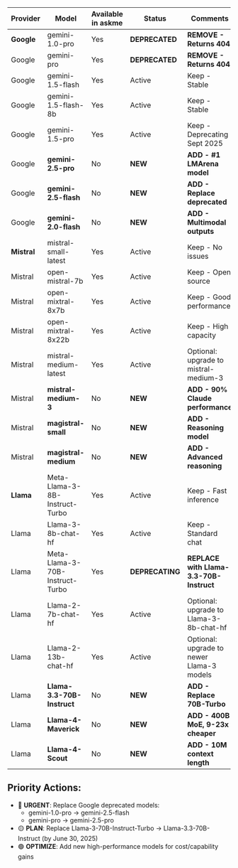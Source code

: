 | Provider | Model | Available in askme | Status | Comments | Free? |
|----------|-------|-------------------|--------|----------|-------|
| **Google** | gemini-1.0-pro | Yes | **DEPRECATED** | **REMOVE - Returns 404** | Yes |
| Google | gemini-pro | Yes | **DEPRECATED** | **REMOVE - Returns 404** | Yes |
| Google | gemini-1.5-flash | Yes | Active | Keep - Stable | Yes |
| Google | gemini-1.5-flash-8b | Yes | Active | Keep - Stable | Yes |
| Google | gemini-1.5-pro | Yes | Active | Keep - Deprecating Sept 2025 | Yes |
| Google | **gemini-2.5-pro** | No | **NEW** | **ADD - #1 LMArena model** | Yes |
| Google | **gemini-2.5-flash** | No | **NEW** | **ADD - Replace deprecated** | Yes |
| Google | **gemini-2.0-flash** | No | **NEW** | **ADD - Multimodal outputs** | Yes |
| **Mistral** | mistral-small-latest | Yes | Active | Keep - No issues | Yes |
| Mistral | open-mistral-7b | Yes | Active | Keep - Open source | Yes |
| Mistral | open-mixtral-8x7b | Yes | Active | Keep - Good performance | Yes |
| Mistral | open-mixtral-8x22b | Yes | Active | Keep - High capacity | Yes |
| Mistral | mistral-medium-latest | Yes | Active | Optional: upgrade to mistral-medium-3 | Yes |
| Mistral | **mistral-medium-3** | No | **NEW** | **ADD - 90% Claude performance** | Yes |
| Mistral | **magistral-small** | No | **NEW** | **ADD - Reasoning model** | Yes |
| Mistral | **magistral-medium** | No | **NEW** | **ADD - Advanced reasoning** | Yes |
| **Llama** | Meta-Llama-3-8B-Instruct-Turbo | Yes | Active | Keep - Fast inference | Yes |
| Llama | Llama-3-8b-chat-hf | Yes | Active | Keep - Standard chat | Yes |
| Llama | Meta-Llama-3-70B-Instruct-Turbo | Yes | **DEPRECATING** | **REPLACE with Llama-3.3-70B-Instruct** | Yes |
| Llama | Llama-2-7b-chat-hf | Yes | Active | Optional: upgrade to Llama-3-8b-chat-hf | Yes |
| Llama | Llama-2-13b-chat-hf | Yes | Active | Optional: upgrade to newer Llama-3 models | Yes |
| Llama | **Llama-3.3-70B-Instruct** | No | **NEW** | **ADD - Replace 70B-Turbo** | Yes |
| Llama | **Llama-4-Maverick** | No | **NEW** | **ADD - 400B MoE, 9-23x cheaper** | Yes |
| Llama | **Llama-4-Scout** | No | **NEW** | **ADD - 10M context length** | Yes |

## Priority Actions:
- 🔴 **URGENT**: Replace Google deprecated models:
  - gemini-1.0-pro → gemini-2.5-flash
  - gemini-pro → gemini-2.5-pro
- 🟡 **PLAN**: Replace Llama-3-70B-Instruct-Turbo → Llama-3.3-70B-Instruct (by June 30, 2025)
- 🟢 **OPTIMIZE**: Add new high-performance models for cost/capability gains